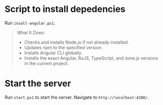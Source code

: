 # Script to install depedencies
Run `insall-angular.ps1`.
>What It Does:
>- Checks and installs Node.js if not already installed.
>- Updates npm to the specified version.
>- Installs Angular CLI globally.
>- Installs the exact Angular, RxJS, TypeScript, and zone.js versions in the current project.

# Start the server

Run `start.ps1` to start the server. Navigate to `http://localhost:4200/`.
